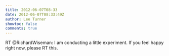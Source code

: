 ```yaml
---
title: 2012-06-07T08-33
date: 2012-06-07T08:33:49Z
author: Lee Turner
showtoc: false
comments: true
---
```


RT @RichardWiseman: I am conducting a little experiment. If you feel happy right now, please RT this.

